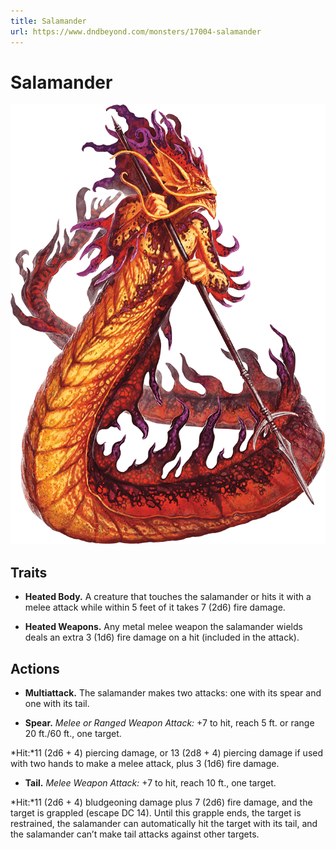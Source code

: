 ```yaml
---
title: Salamander
url: https://www.dndbeyond.com/monsters/17004-salamander
---
```


# Salamander

![Salamander](salamander.png)

## Traits

* **Heated Body.** A creature that touches the salamander or hits it with a melee attack while within 5 feet of it takes 7 (2d6) fire damage.

* **Heated Weapons.** Any metal melee weapon the salamander wields deals an extra 3 (1d6) fire damage on a hit (included in the attack).

## Actions

* **Multiattack.** The salamander makes two attacks: one with its spear and one with its tail.

* **Spear.** *Melee or Ranged Weapon Attack:* +7 to hit, reach 5 ft. or range 20 ft./60 ft., one target.

*Hit:*11 (2d6 + 4) piercing damage, or 13 (2d8 + 4) piercing damage if used with two hands to make a melee attack, plus 3 (1d6) fire damage.

* **Tail.** *Melee Weapon Attack:* +7 to hit, reach 10 ft., one target.

*Hit:*11 (2d6 + 4) bludgeoning damage plus 7 (2d6) fire damage, and the target is grappled (escape DC 14). Until this grapple ends, the target is restrained, the salamander can automatically hit the target with its tail, and the salamander can’t make tail attacks against other targets.